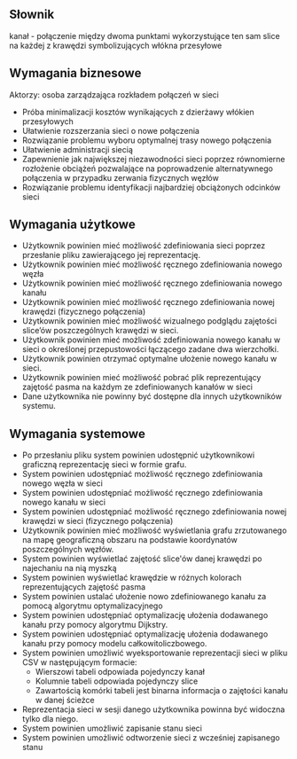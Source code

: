 ## Słownik
kanał - połączenie między dwoma punktami wykorzystujące ten sam slice na każdej z krawędzi symbolizujących włókna przesyłowe


## Wymagania biznesowe
Aktorzy: osoba zarządzająca rozkładem połączeń w sieci

* Próba minimalizacji kosztów wynikających z dzierżawy włókien przesyłowych
* Ułatwienie rozszerzania sieci o nowe połączenia
* Rozwiązanie problemu wyboru optymalnej trasy nowego połączenia
* Ułatwienie administracji siecią
* Zapewnienie jak największej niezawodności sieci poprzez równomierne rozłożenie obciążeń pozwalające na poprowadzenie alternatywnego połączenia w przypadku zerwania fizycznych węzłów
* Rozwiązanie problemu identyfikacji najbardziej obciążonych odcinków sieci



## Wymagania użytkowe
* Użytkownik powinien mieć możliwość zdefiniowania sieci poprzez przesłanie pliku zawierającego jej reprezentację.
* Użytkownik powinien mieć możliwość ręcznego zdefiniowania nowego węzła
* Użytkownik powinien mieć możliwość ręcznego zdefiniowania nowego kanału
* Użytkownik powinien mieć możliwość ręcznego zdefiniowania nowej krawędzi (fizycznego połączenia)
* Użytkownik powinien mieć możliwość wizualnego podglądu zajętości slice’ów poszczególnych krawędzi w sieci.
* Użytkownik powinien mieć możliwość zdefiniowania nowego kanału w sieci o określonej przepustowości łączącego zadane dwa wierzchołki.
* Użytkownik powinien otrzymać optymalne ułożenie nowego kanału w sieci.
* Użytkownik powinien mieć możliwość pobrać plik reprezentujący zajętość pasma na każdym ze zdefiniowanych kanałów w sieci
* Dane użytkownika nie powinny być dostępne dla innych użytkowników systemu.


## Wymagania systemowe

* Po przesłaniu pliku system powinien udostępnić użytkownikowi graficzną reprezentację sieci w formie grafu.
* System powinien udostępniać możliwość ręcznego zdefiniowania nowego węzła w sieci
* System powinien udostępniać możliwość ręcznego zdefiniowania nowego kanału w sieci
* System powinien udostępniać możliwość ręcznego zdefiniowania nowej krawędzi w sieci (fizycznego połączenia)
* Użytkownik powinien mieć możliwość wyświetlania grafu zrzutowanego na mapę geograficzną obszaru na podstawie koordynatów poszczególnych węzłów. 
* System powinien wyświetlać zajętość slice'ów danej krawędzi po najechaniu na nią myszką 
* System powinien wyświetlać krawędzie w różnych kolorach reprezentujących zajętość pasma
* System powinien ustalać ułożenie nowo zdefiniowanego kanału za pomocą algorytmu optymalizacyjnego
* System powinien udostępniać optymalizację ułożenia dodawanego kanału przy pomocy algorytmu Dijkstry.
* System powinien udostępniać optymalizację ułożenia dodawanego kanału przy pomocy modelu całkowitoliczbowego.
* System powinien umożliwić wyeksportowanie reprezentacji sieci w pliku CSV w następującym formacie:
   - Wierszowi tabeli odpowiada pojedynczy kanał
   - Kolumnie tabeli odpowiada pojedynczy slice
   - Zawartością komórki tabeli jest binarna informacja o zajętości kanału w danej ścieżce 
* Reprezentacja sieci w sesji danego użytkownika powinna być widoczna tylko dla niego.
* System powinien umożliwić zapisanie stanu sieci
* System powinien umożliwić odtworzenie sieci z wcześniej zapisanego stanu